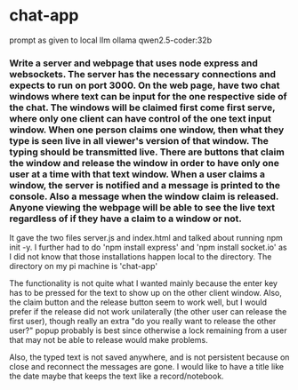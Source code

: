 # chat-app

prompt as given to local llm ollama qwen2.5-coder:32b
<h3>
Write a server and webpage that uses node express and websockets. The server has the necessary connections and expects to run on port 3000. On the web page,  have two chat windows where text can be input for the one respective side of the chat. The windows will be claimed first come first serve, where only one client can have control of the one text input window. When one person claims one window, then what they type is seen live in all viewer's version of that window. The typing should be transmitted live. There are buttons that claim the window and release the window in order to have only one user at a time with that text window. When a user claims a window, the server is notified and a message is printed to the console. Also a message when the window claim is released. Anyone viewing the webpage will be able to see the live text regardless of if they have a claim to a window or not.
</h3>

It gave the two files server.js and index.html and talked about running npm init -y.
I further had to do 'npm install express' and 'npm install socket.io' as I did not know that those installations happen local to the directory. The directory on my pi machine is 'chat-app'

The functionality is not quite what I wanted mainly because the enter key has to be pressed for the text to show up on the other client window. Also, the claim button and the release button seem to work well, but I would prefer if the release did not work unilaterally (the other user can release the first user), though really an extra "do you really want to release the other user?" popup probably is best since otherwise a lock remaining from a user that may not be able to release would make problems.

Also, the typed text is not saved anywhere, and is not persistent because on close and reconnect the messages are gone. I would like to have a title like the date maybe that keeps the text like a record/notebook.
